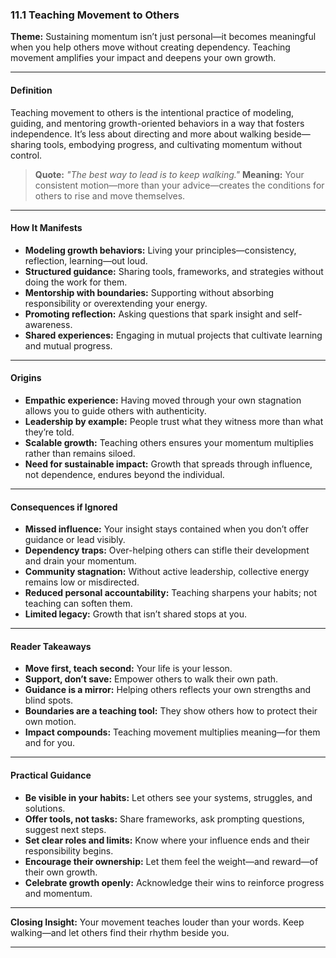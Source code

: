 ### 11.1 Teaching Movement to Others

**Theme:** Sustaining momentum isn’t just personal—it becomes meaningful when you help others move without creating dependency. Teaching movement amplifies your impact and deepens your own growth.

---

#### **Definition**

Teaching movement to others is the intentional practice of modeling, guiding, and mentoring growth-oriented behaviors in a way that fosters independence. It’s less about directing and more about walking beside—sharing tools, embodying progress, and cultivating momentum without control.

> **Quote:**
> *"The best way to lead is to keep walking."*
> **Meaning:** Your consistent motion—more than your advice—creates the conditions for others to rise and move themselves.

---

#### **How It Manifests**

* **Modeling growth behaviors:** Living your principles—consistency, reflection, learning—out loud.
* **Structured guidance:** Sharing tools, frameworks, and strategies without doing the work for them.
* **Mentorship with boundaries:** Supporting without absorbing responsibility or overextending your energy.
* **Promoting reflection:** Asking questions that spark insight and self-awareness.
* **Shared experiences:** Engaging in mutual projects that cultivate learning and mutual progress.

---

#### **Origins**

* **Empathic experience:** Having moved through your own stagnation allows you to guide others with authenticity.
* **Leadership by example:** People trust what they witness more than what they’re told.
* **Scalable growth:** Teaching others ensures your momentum multiplies rather than remains siloed.
* **Need for sustainable impact:** Growth that spreads through influence, not dependence, endures beyond the individual.

---

#### **Consequences if Ignored**

* **Missed influence:** Your insight stays contained when you don’t offer guidance or lead visibly.
* **Dependency traps:** Over-helping others can stifle their development and drain your momentum.
* **Community stagnation:** Without active leadership, collective energy remains low or misdirected.
* **Reduced personal accountability:** Teaching sharpens your habits; not teaching can soften them.
* **Limited legacy:** Growth that isn’t shared stops at you.

---

#### **Reader Takeaways**

* **Move first, teach second:** Your life is your lesson.
* **Support, don’t save:** Empower others to walk their own path.
* **Guidance is a mirror:** Helping others reflects your own strengths and blind spots.
* **Boundaries are a teaching tool:** They show others how to protect their own motion.
* **Impact compounds:** Teaching movement multiplies meaning—for them and for you.

---

#### **Practical Guidance**

* **Be visible in your habits:** Let others see your systems, struggles, and solutions.
* **Offer tools, not tasks:** Share frameworks, ask prompting questions, suggest next steps.
* **Set clear roles and limits:** Know where your influence ends and their responsibility begins.
* **Encourage their ownership:** Let them feel the weight—and reward—of their own growth.
* **Celebrate growth openly:** Acknowledge their wins to reinforce progress and momentum.

---

**Closing Insight:**
Your movement teaches louder than your words. Keep walking—and let others find their rhythm beside you.

---
